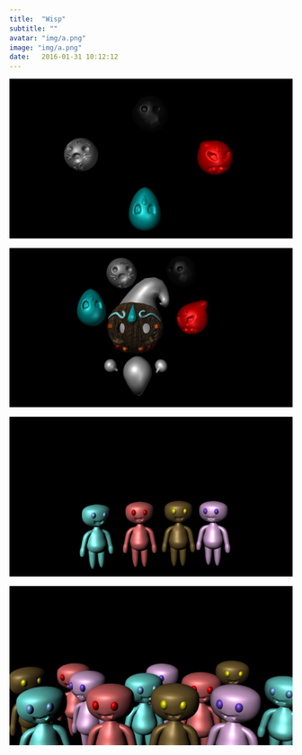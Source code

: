 ```yaml
---
title:  "Wisp"
subtitle: ""
avatar: "img/a.png"
image: "img/a.png"
date:   2016-01-31 10:12:12
---
```



![Alt text](../img/e.png)

![Alt text](../img/f.png)

![Alt text](../img/g.png)

![Alt text](../img/h.png)